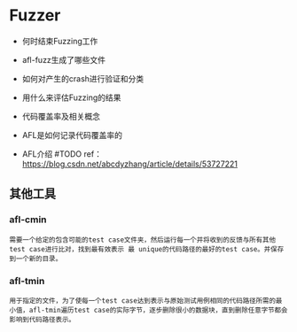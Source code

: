 # Fuzzer
* 何时结束Fuzzing工作
* afl-fuzz生成了哪些文件
* 如何对产生的crash进行验证和分类
* 用什么来评估Fuzzing的结果
* 代码覆盖率及相关概念
* AFL是如何记录代码覆盖率的

* AFL介绍 
#TODO
ref：https://blog.csdn.net/abcdyzhang/article/details/53727221

## 其他工具

### afl-cmin
	需要一个给定的包含可能的test case文件夹，然后运行每一个并将收到的反馈与所有其他test case进行比对，找到最有效表示 最 unique的代码路径的最好的test case。并保存到一个新的目录。
### afl-tmin
	用于指定的文件，为了使每一个test case达到表示与原始测试用例相同的代码路径所需的最小值，afl-tmin遍历test case的实际字节，逐步删除很小的数据块，直到删除任意字节都会影响到代码路径表示。